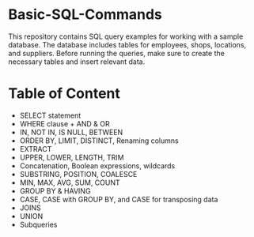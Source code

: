 # Basic-SQL-Commands
This repository contains SQL query examples for working with a sample database. 
The database includes tables for employees, shops, locations, and suppliers. 
Before running the queries, make sure to create the necessary tables and insert relevant data.

# Table of Content
- SELECT statement
- WHERE clause + AND & OR
- IN, NOT IN, IS NULL, BETWEEN
- ORDER BY, LIMIT, DISTINCT, Renaming columns
- EXTRACT
- UPPER, LOWER, LENGTH, TRIM
- Concatenation, Boolean expressions, wildcards
- SUBSTRING, POSITION, COALESCE
- MIN, MAX, AVG, SUM, COUNT
- GROUP BY & HAVING
- CASE, CASE with GROUP BY, and CASE for transposing data
- JOINS
- UNION
- Subqueries

